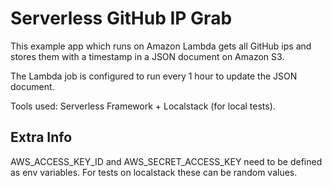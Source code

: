 # Serverless GitHub IP Grab

This example app which runs on Amazon Lambda gets all GitHub ips and stores them with a timestamp in a JSON document on Amazon S3.

The Lambda job is configured to run every 1 hour to update the JSON document.

Tools used: Serverless Framework + Localstack (for local tests).

## Extra Info

AWS_ACCESS_KEY_ID and AWS_SECRET_ACCESS_KEY need to be defined as env variables. For tests on localstack these can be random values.
